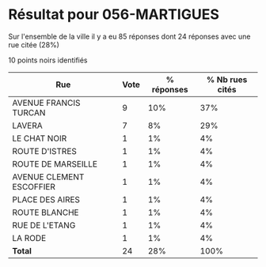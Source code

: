 # Résultat pour 056-MARTIGUES

Sur l'ensemble de la ville il y a eu 85 réponses dont 24 réponses avec une rue citée (28%)

10 points noirs identifiés

| Rue | Vote | % réponses | % Nb rues cités|
|-----|------|------------|----------------|
| AVENUE FRANCIS TURCAN | 9 | 10% | 37%|
| LAVERA | 7 | 8% | 29%|
| LE CHAT NOIR | 1 | 1% | 4%|
| ROUTE D'ISTRES | 1 | 1% | 4%|
| ROUTE DE MARSEILLE | 1 | 1% | 4%|
| AVENUE CLEMENT ESCOFFIER | 1 | 1% | 4%|
| PLACE DES AIRES | 1 | 1% | 4%|
| ROUTE BLANCHE | 1 | 1% | 4%|
| RUE DE L'ETANG | 1 | 1% | 4%|
| LA RODE | 1 | 1% | 4%|
| **Total** | 24 | 28% | 100%|

